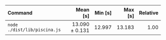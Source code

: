 | Command | Mean [s] | Min [s] | Max [s] | Relative |
|:---|---:|---:|---:|---:|
| `node ./dist/lib/piscina.js` | 13.090 ± 0.131 | 12.997 | 13.183 | 1.00 |

